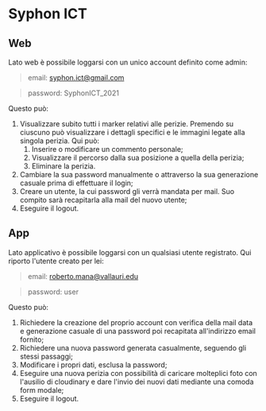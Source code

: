 # Syphon ICT

## Web

Lato web è possibile loggarsi con un unico account definito come admin:
> email:    syphon.ict@gmail.com

> password: SyphonICT_2021

Questo può:
1. Visualizzare subito tutti i marker relativi alle perizie. Premendo su ciuscuno può visualizzare i  dettagli specifici e le immagini legate alla singola perizia. Qui può:
    1. Inserire o modificare un commento personale;
    2. Visualizzare il percorso dalla sua posizione a quella della perizia;
    3. Eliminare la perizia.
2. Cambiare la sua password manualmente o attraverso la sua generazione casuale prima di effettuare il login;
3. Creare un utente, la cui password gli verrà mandata per mail. Suo compito sarà recapitarla alla mail del nuovo utente;
4. Eseguire il logout.

## App

Lato applicativo è possibile loggarsi con un qualsiasi utente registrato. Qui riporto l'utente creato per lei:
> email:    roberto.mana@vallauri.edu

> password: user

Questo può:
1. Richiedere la creazione del proprio account con verifica della mail data e generazione casuale di una password poi recapitata all'indirizzo email fornito;
2. Richiedere una nuova password generata casualmente, seguendo gli stessi passaggi;
3. Modificare i propri dati, esclusa la password;
4. Eseguire una nuova perizia con possibilità di caricare molteplici foto con l'ausilio di cloudinary e dare l'invio dei nuovi dati mediante una comoda form modale;
5. Eseguire il logout.

